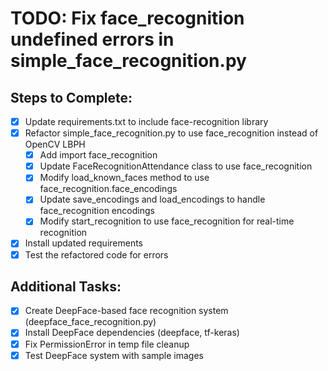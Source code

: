 # TODO: Fix face_recognition undefined errors in simple_face_recognition.py

## Steps to Complete:
- [x] Update requirements.txt to include face-recognition library
- [x] Refactor simple_face_recognition.py to use face_recognition instead of OpenCV LBPH
  - [x] Add import face_recognition
  - [x] Update FaceRecognitionAttendance class to use face_recognition
  - [x] Modify load_known_faces method to use face_recognition.face_encodings
  - [x] Update save_encodings and load_encodings to handle face_recognition encodings
  - [x] Modify start_recognition to use face_recognition for real-time recognition
- [x] Install updated requirements
- [x] Test the refactored code for errors

## Additional Tasks:
- [x] Create DeepFace-based face recognition system (deepface_face_recognition.py)
- [x] Install DeepFace dependencies (deepface, tf-keras)
- [x] Fix PermissionError in temp file cleanup
- [x] Test DeepFace system with sample images
